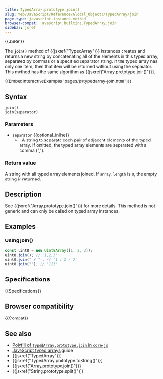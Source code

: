 ```yaml
---
title: TypedArray.prototype.join()
slug: Web/JavaScript/Reference/Global_Objects/TypedArray/join
page-type: javascript-instance-method
browser-compat: javascript.builtins.TypedArray.join
sidebar: jsref
---
```


{{JSRef}}

The **`join()`** method of {{jsxref("TypedArray")}} instances creates and returns a new string by concatenating all of the elements in this typed array, separated by commas or a specified separator string. If the typed array has only one item, then that item will be returned without using the separator. This method has the same algorithm as {{jsxref("Array.prototype.join()")}}.

{{EmbedInteractiveExample("pages/js/typedarray-join.html")}}

## Syntax

```js-nolint
join()
join(separator)
```

### Parameters

- `separator` {{optional_inline}}
  - : A string to separate each pair of adjacent elements of the typed array. If omitted, the typed array elements are separated with a comma (",").

### Return value

A string with all typed array elements joined. If `array.length` is `0`, the empty string is returned.

## Description

See {{jsxref("Array.prototype.join()")}} for more details. This method is not generic and can only be called on typed array instances.

## Examples

### Using join()

```js
const uint8 = new Uint8Array([1, 2, 3]);
uint8.join(); // '1,2,3'
uint8.join(" / "); // '1 / 2 / 3'
uint8.join(""); // '123'
```

## Specifications

{{Specifications}}

## Browser compatibility

{{Compat}}

## See also

- [Polyfill of `TypedArray.prototype.join` in `core-js`](https://github.com/zloirock/core-js#ecmascript-typed-arrays)
- [JavaScript typed arrays](/en-US/docs/Web/JavaScript/Guide/Typed_arrays) guide
- {{jsxref("TypedArray")}}
- {{jsxref("TypedArray.prototype.toString()")}}
- {{jsxref("Array.prototype.join()")}}
- {{jsxref("String.prototype.split()")}}
